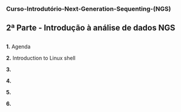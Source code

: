 
### Curso-Introdutório-Next-Generation-Sequenting-(NGS)

## 2ª Parte - Introdução à análise de dados NGS

## 

**1.** Agenda

**2.** Introduction to Linux shell

**3.** 

**4.**

**5.**

**6.**


